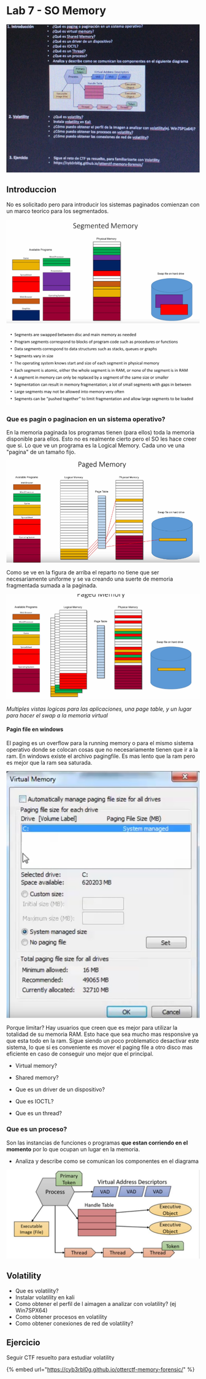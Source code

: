 # Lab 7 - SO Memory

![](../.gitbook/assets/imagen%20%28397%29.png)

## Introduccion

No es solicitado pero para introducir los sistemas paginados comienzan con un marco teorico para los segmentados.

![](../.gitbook/assets/imagen%20%28401%29.png)

![](../.gitbook/assets/imagen%20%28400%29.png)

### Que es pagin o paginacion en un sistema operativo?

En la memoria paginada los programas tienen \(para ellos\) toda la memoria disponible para ellos. Esto no es realmente cierto pero el SO les hace creer que si. Lo que ve un programa es la Logical Memory. Cada uno ve una "pagina" de un tamaño fijo.

![](../.gitbook/assets/imagen%20%28399%29.png)

Como se ve en la figura de arriba el reparto no tiene que ser necesariamente uniforme y se va creando una suerte de memoria fragmentada sumada a la paginada.

![](../.gitbook/assets/imagen%20%28395%29.png)

_Multiples vistas logicas para las aplicaciones, una page table, y un lugar para hacer el swap a la memoria virtual_

#### Pagin file en windows

El paging es un overflow para la running memory o para el mismo sistema operativo donde se colocan cosas que no necesariamente tienen que ir a la ram. En windows existe el archivo pagingfile. Es mas lento que la ram pero es mejor que la ram sea saturada.

![](../.gitbook/assets/imagen%20%28396%29.png)

Porque limitar? Hay usuarios que creen que es mejor para utilizar la totalidad de su memoria RAM. Esto hace que sea mucho mas responsive ya que esta todo en la ram. Sigue siendo un poco problematico desactivar este sistema, lo que si es conveniente es mover el paging file a otro disco mas eficiente en caso de conseguir uno mejor que el principal.









* Virtual memory?



* Shared memory?



* Que es un driver de un dispositivo?



* Que es IOCTL?



* Que es un thread?



### Que es un proceso?

Son las instancias de funciones o programas **que estan corriendo en el momento** por lo que ocupan un lugar en la memoria.



* Analiza y describe como se comunican los componentes en el diagrama

![](../.gitbook/assets/imagen%20%28402%29.png)

## Volatility

* Que es volatility?
* Instalar volatility en kali
* Como obtener el perfil de l aimagen a analizar con volatility? \(ej Win7SPX64\)
* Como obtener procesos en volatility
* Como obtener conexiones de red de volatility?

## Ejercicio

Seguir CTF resuelto para estudiar volatility

{% embed url="https://cyb3rbl0g.github.io/otterctf-memory-forensic/" %}



